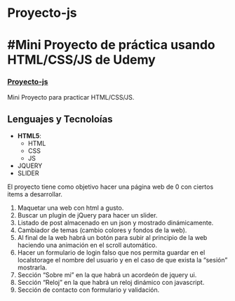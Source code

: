 # Proyecto-js
# #Mini Proyecto de práctica usando HTML/CSS/JS de Udemy

### [Proyecto-js](https://megagringa.github.io/Proyecto-js/index.html)

Mini Proyecto para practicar HTML/CSS/JS.

## Lenguajes y Tecnoloías

- **HTML5**:
    - HTML
    - CSS
    - JS
- JQUERY
- SLIDER

El proyecto tiene como objetivo hacer una página web de 0 con ciertos items a desarrollar.

1. Maquetar una web con html a gusto.
2. Buscar un plugin de jQuery para hacer un slider.
3. Listado de post almacenado en un json y mostrado dinámicamente.
4. Cambiador de temas (cambio colores y fondos de la web).
5. Al final de la web habrá un botón para subir al principio de la web haciendo una animación en el scroll automático.
6. Hacer un formulario de login falso que nos permita guardar en el localstorage el nombre del usuario y en el caso de que exista      la “sesión” mostrarla.
7. Sección “Sobre mi” en la que habrá un acordeón de jquery ui.
8. Sección “Reloj” en la que habrá un reloj dinámico con javascript.
9. Sección de contacto con formulario y validación.
